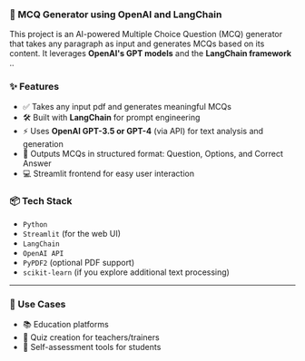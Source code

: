 ### 🧠 MCQ Generator using OpenAI and LangChain

This project is an AI-powered Multiple Choice Question (MCQ) generator that takes any paragraph as input and generates MCQs based on its content. It leverages **OpenAI's GPT models** and the **LangChain framework** ..

### ✨ Features

* ✅ Takes any input pdf and generates meaningful MCQs
* 🛠️ Built with **LangChain** for prompt engineering
* ⚡ Uses **OpenAI GPT-3.5 or GPT-4** (via API) for text analysis and generation
* 🎯 Outputs MCQs in structured format: Question, Options, and Correct Answer
* 💻 Streamlit frontend for easy user interaction

### 📦 Tech Stack

* `Python`
* `Streamlit` (for the web UI)
* `LangChain`
* `OpenAI API`
* `PyPDF2` (optional PDF support)
* `scikit-learn` (if you explore additional text processing)

---

### 🚀 Use Cases

* 📚 Education platforms
* 🧪 Quiz creation for teachers/trainers
* 🧠 Self-assessment tools for students


